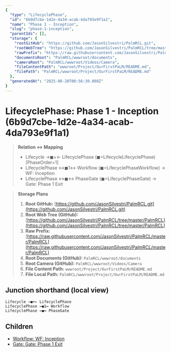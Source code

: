 ```yaml
---
{
  "type": "LifecyclePhase",
  "id": "6b9d7cbe-1d2e-4a34-acab-4da793e9f1a1",
  "name": "Phase 1 - Inception",
  "slug": "phase-1-inception",
  "parentIds": [],
  "storage": {
    "rootGitHub": "https://github.com/JasonSilvestri/PalmRCL.git",
    "rootWebTree": "https://github.com/JasonSilvestri/PalmRCL/tree/master/PalmRCL",
    "rawPrefix": "https://raw.githubusercontent.com/JasonSilvestri/PalmRCL/master/PalmRCL",
    "documentsRoot": "PalmRCL/wwwroot/documents",
    "cameraRoot": "PalmRCL/wwwroot/Videos/Camera",
    "fileContentPath": "wwwroot/Project/OurFirstPaLM/README.md",
    "filePath": "PalmRCL/wwwroot/Project/OurFirstPaLM/README.md"
  },
  "generatedAt": "2025-08-20T00:56:30.808Z"
}
---
```

# LifecyclePhase: Phase 1 - Inception (6b9d7cbe-1d2e-4a34-acab-4da793e9f1a1)

> **Relation ↔ Mapping**
> - Lifecycle →◼+← LifecyclePhase (◼=LifecycleLifecyclePhase) [PhaseOrder=1]
> - LifecyclePhase ↔◼1↔ Workflow (◼=LifecyclePhaseWorkflow) → WF: Inception
> - LifecyclePhase ↔◼↔ PhaseGate (◼=LifecyclePhaseGate) → Gate: Phase 1 Exit

> **Storage Plans**
> 1. **Root GitHub:** [https://github.com/JasonSilvestri/PalmRCL.git](https://github.com/JasonSilvestri/PalmRCL.git)
> 2. **Root Web Tree (GitHub):** [https://github.com/JasonSilvestri/PalmRCL/tree/master/PalmRCL](https://github.com/JasonSilvestri/PalmRCL/tree/master/PalmRCL)
> 3. **Raw Prefix:** [https://raw.githubusercontent.com/JasonSilvestri/PalmRCL/master/PalmRCL](https://raw.githubusercontent.com/JasonSilvestri/PalmRCL/master/PalmRCL)
> 4. **Root Documents (GitHub):** `PalmRCL/wwwroot/documents`
> 5. **Root Camera (GitHub):** `PalmRCL/wwwroot/Videos/Camera`
> 6. **File Content Path:** `wwwroot/Project/OurFirstPaLM/README.md`
> 7. **File Local Path:** `PalmRCL/wwwroot/Project/OurFirstPaLM/README.md`

## Junction shorthand (local view)
```plaintext
Lifecycle →◼+← LifecyclePhase
LifecyclePhase ↔◼1↔ Workflow
LifecyclePhase ↔◼↔ PhaseGate
```

## Children
- [Workflow: WF: Inception](/docs/palms/palm-demo-44b026db-ab7d-46c8-8d54-a2ff2d244c19/workflows/wf-inception-0b5c2a1d-5e64-4b7e-b2ae-0d12a65b94fb.md)
- [Gate: Gate: Phase 1 Exit](/docs/palms/palm-demo-44b026db-ab7d-46c8-8d54-a2ff2d244c19/gates/gate-phase-1-exit-0f3a6ec3-74c1-4c32-ae3f-1a2f0a4a31e8.md)
